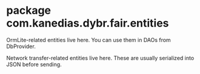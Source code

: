 # package com.kanedias.dybr.fair.entities

OrmLite-related entities live here.
You can use them in DAOs from DbProvider.

Network transfer-related entities live here.
These are usually serialized into JSON before sending.
